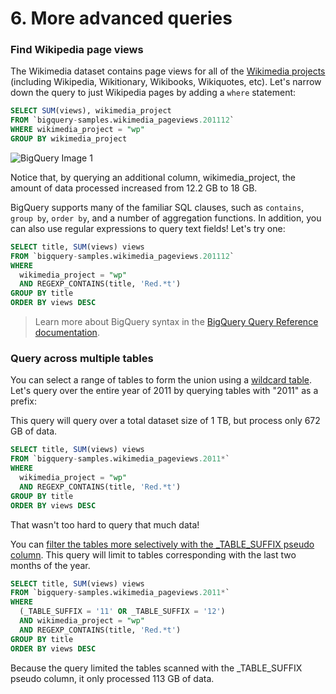 # 6. More advanced queries

### Find Wikipedia page views

The Wikimedia dataset contains page views for all of the [Wikimedia projects](https://www.wikimedia.org/) (including Wikipedia, Wikitionary, Wikibooks, Wikiquotes, etc). Let's narrow down the query to just Wikipedia pages by adding a `where` statement:

```sql
SELECT SUM(views), wikimedia_project
FROM `bigquery-samples.wikimedia_pageviews.201112`
WHERE wikimedia_project = "wp"
GROUP BY wikimedia_project
```

![BigQuery Image 1](https://codelabs.developers.google.com/codelabs/cloud-bigquery-wikipedia/img/1a3f5e05c108f99e.png)

Notice that, by querying an additional column, wikimedia_project, the amount of data processed increased from 12.2 GB to 18 GB.

BigQuery supports many of the familiar SQL clauses, such as `contains`, `group by`, `order by`, and a number of aggregation functions. In addition, you can also use regular expressions to query text fields! Let's try one:

```sql
SELECT title, SUM(views) views
FROM `bigquery-samples.wikimedia_pageviews.201112`
WHERE
  wikimedia_project = "wp"
  AND REGEXP_CONTAINS(title, 'Red.*t')
GROUP BY title
ORDER BY views DESC
```

> Learn more about BigQuery syntax in the [BigQuery Query Reference documentation](https://cloud.google.com/bigquery/docs/reference/standard-sql/).

### Query across multiple tables

You can select a range of tables to form the union using a [wildcard table](https://cloud.google.com/bigquery/docs/wildcard-tables). Let's query over the entire year of 2011 by querying tables with "2011" as a prefix:

This query will query over a total dataset size of 1 TB, but process only 672 GB of data.

```sql
SELECT title, SUM(views) views
FROM `bigquery-samples.wikimedia_pageviews.2011*`
WHERE
  wikimedia_project = "wp"
  AND REGEXP_CONTAINS(title, 'Red.*t')
GROUP BY title
ORDER BY views DESC
```

That wasn't too hard to query that much data!

You can [filter the tables more selectively with the _TABLE_SUFFIX pseudo column](https://cloud.google.com/bigquery/docs/querying-wildcard-tables#filtering_selected_tables_using_table_suffix). This query will limit to tables corresponding with the last two months of the year.

```sql
SELECT title, SUM(views) views
FROM `bigquery-samples.wikimedia_pageviews.2011*`
WHERE
  (_TABLE_SUFFIX = '11' OR _TABLE_SUFFIX = '12')
  AND wikimedia_project = "wp"
  AND REGEXP_CONTAINS(title, 'Red.*t')
GROUP BY title
ORDER BY views DESC
```

Because the query limited the tables scanned with the _TABLE_SUFFIX pseudo column, it only processed 113 GB of data.